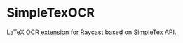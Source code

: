 # SimpleTexOCR

LaTeX OCR extension for [Raycast](https://www.raycast.com/) based on [SimpleTex API](https://simpletex.net/).
